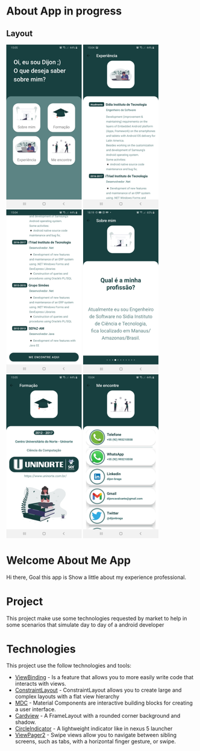 # About App in progress
## Layout

<img src="screenshot/home.jpg" width="200"> <img src="screenshot/experience_screen1.jpg" width="200"> <img src="screenshot/experience_screen2.jpg" width="200"> <img src="screenshot/aboutme_screen.jpg" width="200"> <img src="screenshot/degree_screen.jpg" width="200"> <img src="screenshot/findMe_screen.jpg" width="200">

# Welcome About Me App
Hi there, Goal this app is Show a little about my experience professional.

# Project
This project make use some technologies requested by market to help in some scenarios that simulate day to day of a android developer 

# Technologies
This project use the follow technologies and tools:
- [ViewBinding](https://developer.android.com/topic/libraries/view-binding) - Is a feature that allows you to more easily write code that interacts with views.
- [ConstraintLayout](https://developer.android.com/training/constraint-layout) - ConstraintLayout allows you to create large and complex layouts with a flat view hierarchy
- [MDC](https://material.io/components?platform=android) - Material Components are interactive building blocks for creating a user interface.
- [Cardview](https://developer.android.com/guide/topics/ui/layout/cardview?hl=pt-br) - A FrameLayout with a rounded corner background and shadow.  
- [CircleIndicator](https://github.com/ongakuer/CircleIndicator/blob/master/README.md) - A lightweight indicator like in nexus 5 launcher
- [ViewPager2](https://developer.android.com/jetpack/androidx/releases/viewpager2) - Swipe views allow you to navigate between sibling screens, such as tabs, with a horizontal finger gesture, or swipe.
